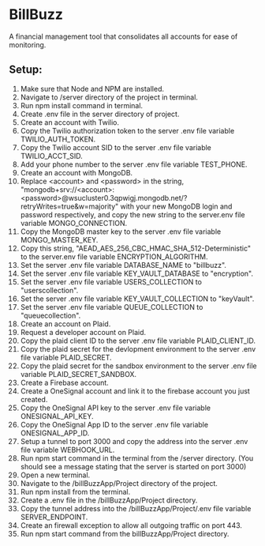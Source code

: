 # BillBuzz
A financial management tool that consolidates all accounts for ease of monitoring.

## Setup: <br>
1) Make sure that Node and NPM are installed. <br>
2) Navigate to /server directory of the project in terminal. <br>
3) Run npm install command in terminal. <br>
4) Create .env file in the server directory of project. <br>
5) Create an account with Twilio. <br>
6) Copy the Twilio authorization token to the server .env file variable TWILIO_AUTH_TOKEN. <br>
7) Copy the Twilio account SID to the server .env file variable TWILIO_ACCT_SID. <br>
8) Add your phone number to the server .env file variable TEST_PHONE. <br>
9) Create an account with MongoDB. <br>
10) Replace \<account\> and \<password\> in the string, "mongodb+srv://\<account\>:\<password\>@wsucluster0.3qpwigj.mongodb.net/?retryWrites=true&w=majority" with your new MongoDB login and password respectively, and copy the new string to the server.env file variable MONGO_CONNECTION. <br>
11) Copy the MongoDB master key to the server .env file variable MONGO_MASTER_KEY. <br>
12) Copy this string, "AEAD_AES_256_CBC_HMAC_SHA_512-Deterministic" to the server.env file variable ENCRYPTION_ALGORITHM. <br>
13) Set the server .env file variable DATABASE_NAME to "billbuzz". <br>
14) Set the server .env file variable KEY_VAULT_DATABASE to "encryption". <br>
15) Set the server .env file variable USERS_COLLECTION to "userscollection". <br>
16) Set the server .env file variable KEY_VAULT_COLLECTION to "keyVault". <br>
17) Set the server .env file variable QUEUE_COLLECTION to "queuecollection". <br>
18) Create an account on Plaid.
19) Request a developer account on Plaid.
20) Copy the plaid client ID to the server .env file variable PLAID_CLIENT_ID.
21) Copy the plaid secret for the devlopment environment to the server .env file variable PLAID_SECRET.
22) Copy the plaid secret for the sandbox environment to the server .env file variable PLAID_SECRET_SANDBOX.
23) Create a Firebase account.
24) Create a OneSignal account and link it to the firebase account you just created.
25) Copy the OneSignal API key to the server .env file variable ONESIGNAL_API_KEY.
26) Copy the OneSignal App ID to the server .env file variable ONESIGNAL_APP_ID.
27) Setup a tunnel to port 3000 and copy the address into the server .env file variable WEBHOOK_URL.
28) Run npm start command in the terminal from the /server directory. (You should see a message stating that the server is started on port 3000)
29) Open a new terminal.
30) Navigate to the /billBuzzApp/Project directory of the project.
31) Run npm install from the terminal.
32) Create a .env file in the /billBuzzApp/Project directory.
33) Copy the tunnel address into the /billBuzzApp/Project/.env file variable SERVER_ENDPOINT.
34) Create an firewall exception to allow all outgoing traffic on port 443.
35) Run npm start command from the billBuzzApp/Project directory.
